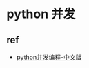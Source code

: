 

# python 并发

## ref
+ [python并发编程-中文版](https://hellowac.github.io/parallel-programming-with-python-zh/chapter7/)